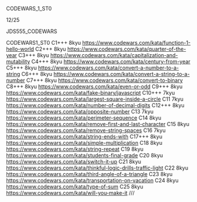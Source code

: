 
CODEWARS_1_ST0

12/25


JDS555_CODEWARS

CODEWARS1_ST0
С1+++ 8kyu https://www.codewars.com/kata/function-1-hello-world
С2+++ 8kyu https://www.codewars.com/kata/quarter-of-the-year
С3+++ 8kyu https://www.codewars.com/kata/capitalization-and-mutability
С4+++ 8kyu https://www.codewars.com/kata/century-from-year
С5+++ 8kyu https://www.codewars.com/kata/convert-a-number-to-a-string
С6+++ 8kyu https://www.codewars.com/kata/convert-a-string-to-a-number
С7+++ 8kyu https://www.codewars.com/kata/convert-to-binary
С8+++ 8kyu https://www.codewars.com/kata/even-or-odd
С9+++ 8kyu https://www.codewars.com/kata/fake-binary/javascript
С10+++ 7kyu https://www.codewars.com/kata/largest-square-inside-a-circle
С11 7kyu https://www.codewars.com/kata/number-of-decimal-digits
С12+++ 8kyu https://www.codewars.com/kata/opposite-number
С13 7kyu https://www.codewars.com/kata/perimeter-sequence
С14 8kyu https://www.codewars.com/kata/remove-first-and-last-character
С15 8kyu https://www.codewars.com/kata/remove-string-spaces
С16 7kyu https://www.codewars.com/kata/string-ends-with
С17+++ 8kyu https://www.codewars.com/kata/simple-multiplication
С18 8kyu https://www.codewars.com/kata/string-repeat
С19 8kyu https://www.codewars.com/kata/students-final-grade
С20 8kyu https://www.codewars.com/kata/switch-it-up
С21 8kyu https://www.codewars.com/kata/thinkful-logic-drills-traffic-light
С22 8kyu https://www.codewars.com/kata/third-angle-of-a-triangle
С23 8kyu https://www.codewars.com/kata/transportation-on-vacation
С24 8kyu https://www.codewars.com/kata/type-of-sum
С25 8kyu https://www.codewars.com/kata/will-you-make-it
///
